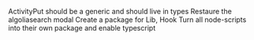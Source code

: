 ActivityPut should be a generic and should live in types
Restaure the algoliasearch modal
Create a package for Lib, Hook
Turn all node-scripts into their own package and enable typescript
